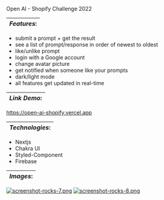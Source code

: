 Open AI - Shopify Challenge 2022

| **_Features_:** |
|---|

- submit a prompt  + get the result
- see a list of prompt/response in order of newest to oldest
- like/unlike prompt
- login with a Google account
- change avatar picture
- get notified when someone like your prompts
- dark/light mode
- all features get updated in real-time

| **_Link Demo_:** |
|---|

https://open-ai-shopify.vercel.app

| **_Technologies_:** |
|---|

- Nextjs
- Chakra UI
- Styled-Component
- Firebase

| **_Images_:** |
|---|

[![screenshot-rocks-7.png](https://i.postimg.cc/DyQnFgM5/screenshot-rocks-7.png)](https://postimg.cc/RN0jLc9n)
[![screenshot-rocks-8.png](https://i.postimg.cc/1XZ2jxsS/screenshot-rocks-8.png)](https://postimg.cc/CBmcRQRr)


